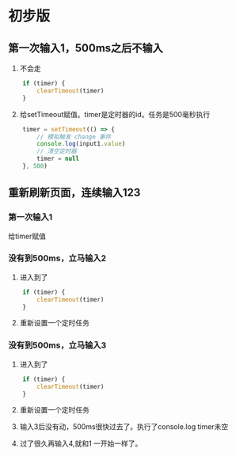 # 初步版
## 第一次输入1，500ms之后不输入
1. 不会走
``` javascript
    if (timer) {
        clearTimeout(timer)
    }
```
2. 给setTimeout赋值。timer是定时器的id。任务是500毫秒执行
``` javascript
    timer = setTimeout(() => {
        // 模拟触发 change 事件
        console.log(input1.value)
        // 清空定时器
        timer = null
    }, 500)
```
## 重新刷新页面，连续输入123
### 第一次输入1
给timer赋值
### 没有到500ms，立马输入2
1. 进入到了
``` javascript
    if (timer) {
        clearTimeout(timer)
    }
```
2. 重新设置一个定时任务
### 没有到500ms，立马输入3
1. 进入到了
``` javascript
    if (timer) {
        clearTimeout(timer)
    }
```
2. 重新设置一个定时任务
3. 输入3后没有动，500ms很快过去了。执行了console.log
timer未空

4. 过了很久再输入4,就和1 一开始一样了。
